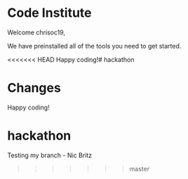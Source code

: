 # Code Institute

Welcome chrisoc19,

We have preinstalled all of the tools you need to get started.

<<<<<<< HEAD
Happy coding!# hackathon

Changes
=======
Happy coding!
# hackathon

Testing my branch - Nic Britz

>>>>>>> master

<!--Testing branch-->